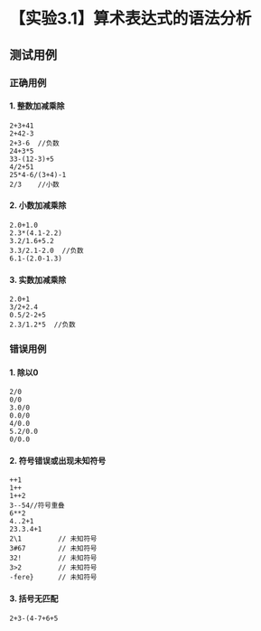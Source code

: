 # 【实验3.1】算术表达式的语法分析

## 测试用例

### 正确用例

#### 1. 整数加减乘除

```
2+3+41
2+42-3
2+3-6  //负数
24+3*5
33-(12-3)+5
4/2+51
25*4-6/(3+4)-1
2/3    //小数
```

#### 2. 小数加减乘除

```
2.0+1.0
2.3*(4.1-2.2)
3.2/1.6+5.2
3.3/2.1-2.0  //负数
6.1-(2.0-1.3)
```

#### 3. 实数加减乘除

```
2.0+1
3/2+2.4
0.5/2-2+5
2.3/1.2*5  //负数
```

### 错误用例

#### 1. 除以0

```
2/0
0/0
3.0/0
0.0/0
4/0.0
5.2/0.0
0/0.0
```

#### 2. 符号错误或出现未知符号

```
++1
1++
1++2
3--54//符号重叠
6**2
4..2+1
23.3.4+1
2\1 		// 未知符号
3#67		// 未知符号
32!			// 未知符号
3>2 		// 未知符号
-fere} 		// 未知符号
```

#### 3. 括号无匹配

```
2+3-(4-7+6+5
```

